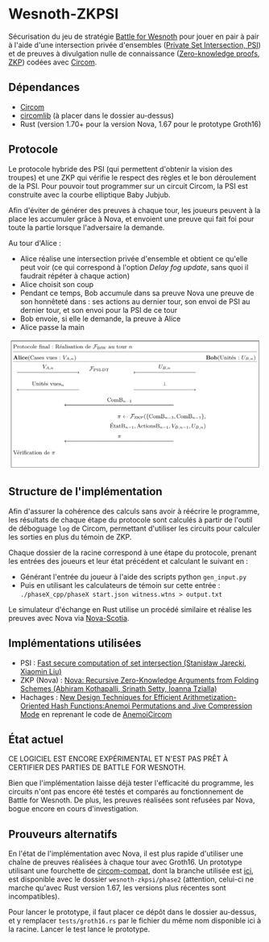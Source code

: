 # Wesnoth-ZKPSI
Sécurisation du jeu de stratégie [Battle for Wesnoth](https://www.wesnoth.org/)
pour jouer en pair à pair à l'aide d'une intersection privée d'ensembles
([Private Set Intersection, PSI](https://en.wikipedia.org/wiki/Private_set_intersection)) et de preuves à divulgation nulle de connaissance
([Zero-knowledge proofs, ZKP](https://fr.wikipedia.org/wiki/Preuve_%C3%A0_divulgation_nulle_de_connaissance)) codées avec [Circom](https://github.com/iden3/circom).

## Dépendances
- [Circom](https://github.com/iden3/circom)
- [circomlib](https://github.com/iden3/circomlib) (à placer dans le dossier au-dessus)
- Rust (version 1.70+ pour la version Nova, 1.67 pour le prototype Groth16)

## Protocole
Le protocole hybride des PSI (qui permettent d'obtenir la vision des troupes) et
une ZKP qui vérifie le respect des règles et le bon déroulement de la PSI. Pour
pouvoir tout programmer sur un circuit Circom, la PSI est construite avec la
courbe elliptique Baby Jubjub.

Afin d'éviter de générer des preuves à chaque tour, les joueurs peuvent à la
place les accumuler grâce à Nova, et envoient une preuve qui fait foi pour toute
la partie lorsque l'adversaire la demande.

Au tour d'Alice :
- Alice réalise une intersection privée d'ensemble et obtient ce qu'elle peut
  voir (ce qui correspond à l'option *Delay fog update*, sans quoi il faudrait
  répéter à chaque action)
- Alice choisit son coup
- Pendant ce temps, Bob accumule dans sa preuve Nova une preuve de son honnêteté
  dans : ses actions au dernier tour, son envoi de PSI au dernier tour, et son
  envoi pour la PSI de ce tour
- Bob envoie, si elle le demande, la preuve à Alice
- Alice passe la main

![Diagramme du protocole décrit ci-dessus](protocole.png)

## Structure de l'implémentation
Afin d'assurer la cohérence des calculs sans avoir à réécrire le programme, les
résultats de chaque étape du protocole sont calculés à partir de l'outil de
déboguage `log` de Circom, permettant d'utiliser les circuits pour calculer les
sorties en plus du témoin de ZKP.

Chaque dossier de la racine correspond à une étape du protocole, prenant les
entrées des joueurs et leur état précédent et calculant le suivant en :
- Générant l'entrée du joueur à l'aide des scripts python `gen_input.py`
- Puis en utilisant les calculateurs de témoin sur cette entrée :
  `./phaseX_cpp/phaseX start.json witness.wtns > output.txt`

Le simulateur d'échange en Rust utilise un procédé similaire et réalise les preuves avec
Nova via [Nova-Scotia](https://github.com/nalinbhardwaj/Nova-Scotia).

## Implémentations utilisées
- PSI : [Fast secure computation of set intersection (Stanisław Jarecki,
  Xiaomin Liu)](https://dl.acm.org/doi/10.5555/1885535.1885573)
- ZKP (Nova) : [Nova: Recursive Zero-Knowledge Arguments from Folding Schemes
  (Abhiram Kothapalli, Srinath Setty, Ioanna Tzialla)](https://eprint.iacr.org/2021/370)
- Hachages : [New Design Techniques for Efficient Arithmetization-Oriented Hash Functions:Anemoi Permutations and Jive Compression Mode](https://eprint.iacr.org/2022/840) en reprenant le code de [AnemoiCircom](https://github.com/MBelegris/AnemoiCircom/)

## État actuel
CE LOGICIEL EST ENCORE EXPÉRIMENTAL ET N'EST PAS PRÊT À CERTIFIER DES PARTIES DE
BATTLE FOR WESNOTH.

Bien que l'implémentation laisse déjà tester l'efficacité du programme, les
circuits n'ont pas encore été testés et comparés au fonctionnement de Battle for
Wesnoth. De plus, les preuves réalisées sont refusées par Nova, bogue encore en
cours d'investigation.

## Prouveurs alternatifs
En l'état de l'implémentation avec Nova, il est plus rapide d'utiliser une
chaîne de preuves réalisées à chaque tour avec Groth16. Un prototype utilisant
une fourchette de [circom-compat](https://github.com/arkworks-rs/circom-compat),
dont la branche utilisée est [ici](https://github.com/Yiheng-Liu/circom-compat/tree/feat/multi-dimension-input
), est disponible avec le dossier `wesnoth-zkpsi/phase2` (attention, celui-ci ne
marche qu'avec Rust version 1.67, les versions plus récentes sont
incompatibles).

Pour lancer le prototype, il faut placer ce dépôt dans le dossier au-dessus, et
y remplacer `tests/groth16.rs` par le fichier du même nom disponible ici à la
racine. Lancer le test lance le prototype.
